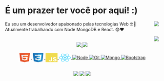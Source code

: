 # É um prazer ter você por aqui! :)

<img src="https://github.com/seanprashad/slackmoji/blob/d10c992536b7064349eac53e1e3af76abebf24b3/emoji/llamas/llama-awesome-gif.gif" align="right">

<p>
Eu sou um desenvolvedor apaixonado pelas tecnologias Web 🤓🚀<br>
Atualmente trabalhando com Node MongoDB e React. 😎❤
<p>
<div align="right">
    <img src="https://komarev.com/ghpvc/?username=Jonnathaxd&label=Visualizações+no+perfil&color=blueviolet" width="200px">
</div>

<div align="center">
  <a href="https://github.com/Jonnathaxd">
  <img width="45%" src="https://github-readme-stats.vercel.app/api?username=Jonnathaxd&show_icons=true&theme=midnight-purple&include_all_commits=true&count_private=true"/>
  <img width="35%" src="https://github-readme-stats.vercel.app/api/top-langs/?username=Jonnathaxd&layout=compact&langs_count=7&theme=midnight-purple"/>
</div>
<div style="display: inline_block" align="center"><br>
   <img align="center" alt="HTML" height="30" width="40" src="https://raw.githubusercontent.com/devicons/devicon/master/icons/html5/html5-original.svg">
  <img align="center" alt="CSS" height="30" width="40" src="https://raw.githubusercontent.com/devicons/devicon/master/icons/css3/css3-original.svg">
  <img align="center" alt="Js" height="30" width="40" src="https://raw.githubusercontent.com/devicons/devicon/master/icons/javascript/javascript-plain.svg">
  <img align="center" alt="React" height="30" width="40" src="https://raw.githubusercontent.com/devicons/devicon/master/icons/react/react-original.svg">
  <img align="center" alt="Node" height="30" width="40"src="https://cdn.jsdelivr.net/gh/devicons/devicon/icons/nodejs/nodejs-original.svg" />
  <img align="center" alt="Git" height="30" width="40"src="https://cdn.jsdelivr.net/gh/devicons/devicon/icons/git/git-original.svg" />
  <img align="center" alt="Mongo" height="30" width="40"src="https://cdn.jsdelivr.net/gh/devicons/devicon/icons/mongodb/mongodb-original-wordmark.svg" />
  <img align="center" alt="Bootstrap" height="30" width="40"src="https://cdn.jsdelivr.net/gh/devicons/devicon/icons/bootstrap/bootstrap-plain.svg" />
</div>
  
  ##
 
<div align="center">

<a href="https://www.instagram.com/jonnathacorreia/" target="_blank"><img src="https://img.shields.io/badge/-Instagram-%23E4405F?style=for-the-badge&logo=instagram&logoColor=white" target="_blank"></a>
<a href = "mailto:geova_jonnatha@hotmail.com"><img src="https://img.shields.io/badge/-Gmail-%23333?style=for-the-badge&logo=gmail&logoColor=white" target="_blank"></a>
<a href="https://www.linkedin.com/in/geova-jonnatha-b7ba08188/" target="_blank"><img src="https://img.shields.io/badge/-LinkedIn-%230077B5?style=for-the-badge&logo=linkedin&logoColor=white" target="_blank"></a>

</div>




<!--
**Jonnathaxd/Jonnathaxd** is a ✨ _special_ ✨ repository because its `README.md` (this file) appears on your GitHub profile.

Here are some ideas to get you started:

- 🔭 I’m currently working on ...
- 🌱 I’m currently learning ...
- 👯 I’m looking to collaborate on ...
- 🔭 I’m currently working on ...
- 🤔 I’m looking for help with ...
- 💬 Ask me about ...
- 📫 How to reach me: ...
- 😄 Pronouns: ...
- ⚡ Fun fact: ...
-->
